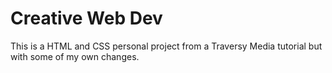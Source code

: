 # Creative Web Dev
This is a HTML and CSS personal project from a Traversy Media tutorial but with some of my own changes.

